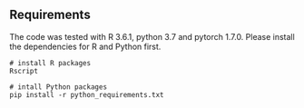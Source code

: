 ## Requirements
The code was tested with R 3.6.1, python 3.7 and pytorch 1.7.0. Please install the dependencies for R and Python first. 

```
# install R packages
Rscript 

# intall Python packages
pip install -r python_requirements.txt

```


